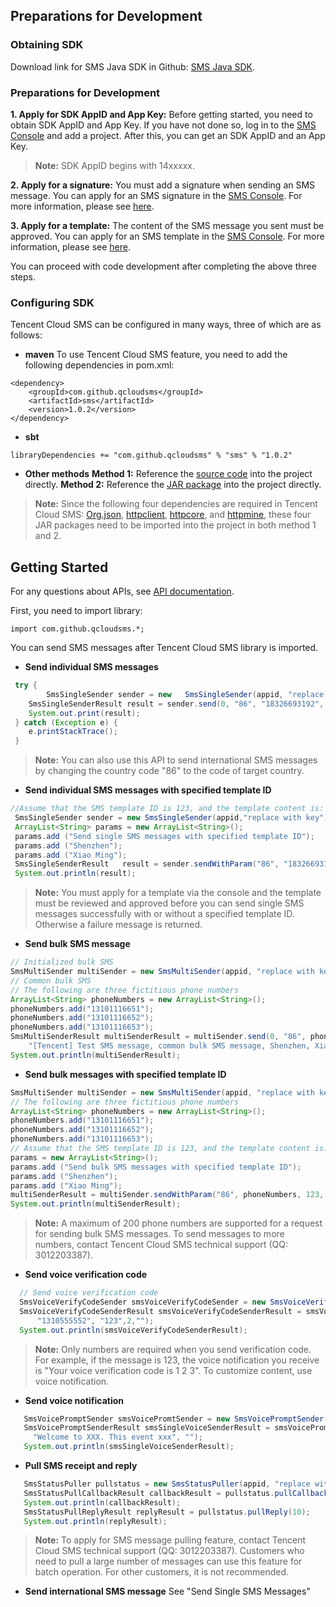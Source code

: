 ## Preparations for Development
### Obtaining SDK
Download link for SMS Java SDK in Github: [SMS Java SDK](https://github.com/qcloudsms/qcloudsms_java).

### Preparations for Development
**1. Apply for SDK AppID and App Key:**
Before getting started, you need to obtain SDK AppID and App Key. If you have not done so, log in to the [SMS Console](https://console.cloud.tencent.com/smsv2) and add a project. After this, you can get an SDK AppID and an App Key.
>**Note:**
> SDK AppID begins with 14xxxxx.

**2. Apply for a signature:**
You must add a signature when sending an SMS message. You can apply for an SMS signature in the [SMS Console](https://console.cloud.tencent.com/smsv2). For more information, please see [here](https://intl.cloud.tencent.com/document/product/382/18053#create-signatureD).

**3. Apply for a template:**
The content of the SMS message you sent must be approved. You can apply for an SMS template in the [SMS Console](https://console.cloud.tencent.com/smsv2). For more information, please see [here](https://intl.cloud.tencent.com/document/product/382/18053#create-body-template).

You can proceed with code development after completing the above three steps.

### Configuring SDK
Tencent Cloud SMS can be configured in many ways, three of which are as follows:
- **maven**
 To use Tencent Cloud SMS feature, you need to add the following dependencies in pom.xml: 
```
<dependency>
  	<groupId>com.github.qcloudsms</groupId>
  	<artifactId>sms</artifactId>
  	<version>1.0.2</version>
</dependency>
```

- **sbt**
```
libraryDependencies += "com.github.qcloudsms" % "sms" % "1.0.2"
```

- **Other methods**
**Method 1:** Reference the [source code](https://github.com/qcloudsms/qcloudsms_java/tree/master/src) into the project directly.
**Method 2:** Reference the [JAR package](https://github.com/qcloudsms/qcloudsms_java/tree/master/releases) into the project directly.
>**Note:**
Since the following four dependencies are required in Tencent Cloud SMS:
[Org.json](http://central.maven.org/maven2/org/json/json/20170516/json-20170516.jar), [httpclient](http://central.maven.org/maven2/org/apache/httpcomponents/httpclient/4.5.3/httpclient-4.5.3.jar), [httpcore](http://central.maven.org/maven2/org/apache/httpcomponents/httpcore/4.4.7/httpcore-4.4.7.jar), and [httpmine](http://central.maven.org/maven2/org/apache/httpcomponents/httpmime/4.5.3/httpmime-4.5.3.jar), these four JAR packages need to be imported into the project in both method 1 and 2.


## Getting Started
For any questions about APIs, see [API documentation](/document/product/382/13297).

First, you need to import library:
```
import com.github.qcloudsms.*;
```
You can send SMS messages after Tencent Cloud SMS library is imported.

- **Send individual SMS messages**
```java
 try {
        SmsSingleSender sender = new   SmsSingleSender(appid, "replace with key");
	SmsSingleSenderResult result = sender.send(0, "86", "18326693192", "[Tencent Cloud] Verification code testing 1234", "", "123");
	System.out.print(result);
 } catch (Exception e) {
	e.printStackTrace();
 }
```
> **Note:**
> You can also use this API to send international SMS messages by changing the country code "86" to the code of target country.

- **Send individual SMS messages with specified template ID**
```java
//Assume that the SMS template ID is 123, and the template content is: Test SMS, {1}, {2}, {3}, go to school.
 SmsSingleSender sender = new SmsSingleSender(appid,"replace with key");
 ArrayList<String> params = new ArrayList<String>();
 params.add ("Send single SMS messages with specified template ID");
 params.add ("Shenzhen");
 params.add ("Xiao Ming");
 SmsSingleSenderResult   result = sender.sendWithParam("86", "18326693192", 123, params, "", "", "");
 System.out.println(result);
```
> **Note:**
> You must apply for a template via the console and the template must be reviewed and approved before you can send single SMS messages successfully with or without a specified template ID. Otherwise a failure message is returned.

- **Send bulk SMS message**
```java
// Initialized bulk SMS
SmsMultiSender multiSender = new SmsMultiSender(appid, "replace with key");
// Common bulk SMS
// The following are three fictitious phone numbers
ArrayList<String> phoneNumbers = new ArrayList<String>();
phoneNumbers.add("13101116651");
phoneNumbers.add("13101116652");
phoneNumbers.add("13101116653");
SmsMultiSenderResult multiSenderResult = multiSender.send(0, "86", phoneNumbers, 
	"[Tencent] Test SMS message, common bulk SMS message, Shenzhen, Xiao Ming, go to school", "", "");
System.out.println(multiSenderResult);
```

- **Send bulk messages with specified template ID**
```java
SmsMultiSender multiSender = new SmsMultiSender(appid, "replace with key");
// The following are three fictitious phone numbers
ArrayList<String> phoneNumbers = new ArrayList<String>();
phoneNumbers.add("13101116651");
phoneNumbers.add("13101116652");
phoneNumbers.add("13101116653");
// Assume that the SMS template ID is 123, and the template content is: Test SMS message, {1}, {2}, {3}, go to school.
params = new ArrayList<String>();
params.add ("Send bulk SMS messages with specified template ID");
params.add ("Shenzhen");
params.add ("Xiao Ming");
multiSenderResult = multiSender.sendWithParam("86", phoneNumbers, 123, params, "", "", "");
System.out.println(multiSenderResult);
```
> **Note:**
> A maximum of 200 phone numbers are supported for a request for sending bulk SMS messages. To send messages to more numbers, contact Tencent Cloud SMS technical support (QQ: 3012203387).

- **Send voice verification code**
```java
  // Send voice verification code
  SmsVoiceVerifyCodeSender smsVoiceVerifyCodeSender = new SmsVoiceVerifyCodeSender(appid, "replace with key");
  SmsVoiceVerifyCodeSenderResult smsVoiceVerifyCodeSenderResult = smsVoiceVerifyCodeSender.send("86",
      "1310555552", "123",2,"");
  System.out.println(smsVoiceVerifyCodeSenderResult);
```
>**Note:**
> Only numbers are required when you send verification code. For example, if the message is 123, the voice notification you receive is "Your voice verification code is 1 2 3". To customize content, use voice notification.

- **Send voice notification**
```java
   SmsVoicePromptSender smsVoicePromtSender = new SmsVoicePromptSender(appid, "replace with key");
   SmsVoicePromptSenderResult smsSingleVoiceSenderResult = smsVoicePromtSender.send("86", "13758028086", 2,2,
     "Welcome to XXX. This event xxx", "");
   System.out.println(smsSingleVoiceSenderResult);
```

- **Pull SMS receipt and reply**
```java
   SmsStatusPuller pullstatus = new SmsStatusPuller(appid, "replace with key");
   SmsStatusPullCallbackResult callbackResult = pullstatus.pullCallback(10);
   System.out.println(callbackResult);
   SmsStatusPullReplyResult replyResult = pullstatus.pullReply(10);
   System.out.println(replyResult);
```
> **Note:**
> To apply for SMS message pulling feature, contact Tencent Cloud SMS technical support (QQ: 3012203387). Customers who need to pull a large number of messages can use this feature for batch operation. For other customers, it is not recommended.

- **Send international SMS message**
See "Send Single SMS Messages"




